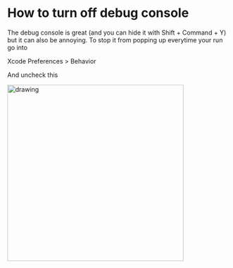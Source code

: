 # How to turn off debug console

The debug console is great (and you can hide it with Shift + Command + Y) but it can also be annoying. To stop it from popping up everytime your run go into

Xcode Preferences > Behavior 

And uncheck this

<img src="https://github.com/jrasmusson/ios-starter-kit/blob/master/howtos/images/style-button-image-and-text.png" alt="drawing" width="400"/>
